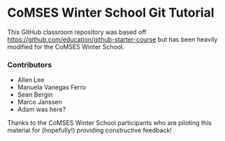 # CoMSES Winter School Git Tutorial

This GitHub classroom repository was based off https://github.com/education/github-starter-course but has been heavily modified for the CoMSES Winter School.

### Contributors

- Allen Lee
- Manuela Vanegas Ferro
- Sean Bergin
- Marco Janssen
- Adam was here?

Thanks to the CoMSES Winter School participants who are piloting this material for (hopefully!) providing constructive feedback!
